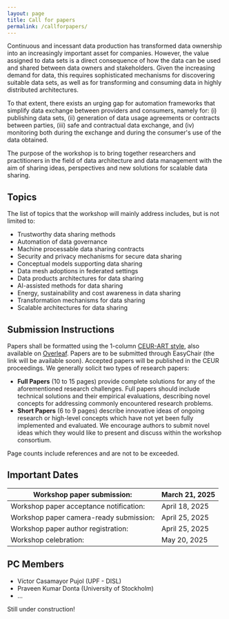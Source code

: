 ```yaml
---
layout: page
title: Call for papers
permalink: /callforpapers/
---
```


Continuous and incessant data production has transformed data ownership into an increasingly important asset for companies. However, the value assigned to data sets is a direct consequence of how the data can be used and shared between data owners and stakeholders. Given the increasing demand for data, this requires sophisticated mechanisms for discovering suitable data sets, as well as for transforming and consuming data in highly distributed architectures.

To that extent, there exists an urging gap for automation frameworks that simplify data exchange between providers and consumers, namely for: (i) publishing data sets, (ii) generation of data usage agreements or contracts between parties, (iii) safe and contractual data exchange, and (iv) monitoring both during the exchange and during the consumer's use of the data obtained.

The purpose of the workshop is to bring together researchers and practitioners in the field of data architecture and data management with the aim of sharing ideas, perspectives and new solutions for scalable data sharing.

## Topics
The list of topics that the workshop will mainly address includes, but is not limited to:
- Trustworthy data sharing methods
- Automation of data governance
- Machine processable data sharing contracts
- Security and privacy mechanisms for secure data sharing
- Conceptual models supporting data sharing
- Data mesh adoptions in federated settings
- Data products architectures for data sharing
- AI-assisted methods for data sharing
- Energy, sustainability and cost awareness in data sharing
- Transformation mechanisms for data sharing
- Scalable architectures for data sharing

## Submission Instructions


[//]: # (TODO: Add submission instructions)
Papers shall be formatted using the 1-column [CEUR-ART style](http://ceur-ws.org/HOWTOSUBMIT.html), also available on [Overleaf](https://www.overleaf.com/latex/templates/one-column-layout-template-for-submissions-to-ceur-workshop-proceedings-ceur-ws-dot-org/kwvphtkwrgsk).
Papers are to be submitted through EasyChair (the link will be available soon).
Accepted papers will be published in the CEUR proceedings. We generally solicit two types of research papers: 

* **Full Papers** (10 to 15 pages) provide complete solutions for any of the aforementioned research challenges. Full papers should include technical solutions and their empirical evaluations, describing novel concepts for addressing commonly encountered research problems.
* **Short Papers** (6 to 9 pages) describe innovative ideas of ongoing research or high-level concepts which have not yet been fully implemented and evaluated. We encourage authors to submit novel ideas which they would like to present and discuss within the workshop consortium.

Page counts include references and are not to be exceeded. 

## Important Dates

| Workshop paper submission:              | March 21, 2025 |
|-----------------------------------------| --- |
| Workshop paper acceptance notification: | April 18, 2025 |
| Workshop paper camera-ready submission: | April 25, 2025 |
| Workshop paper author registration:     | April 25, 2025 |
| Workshop celebration:                   | May 20, 2025 | 



## PC Members

[//]: # (TODO: Add PC members)

* Víctor Casamayor Pujol (UPF - DISL)
* Praveen Kumar Donta (University of Stockholm)
* ...

[//]: # (* Ilir Murturi &#40;TU Wien&#41;)


Still under construction!